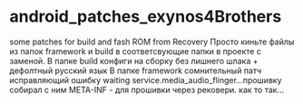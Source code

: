 android_patches_exynos4Brothers
===============================

some patches for build and fash ROM from Recovery
Просто киньте файлы из папок framework и build в соответсвующие папки в проекте с заменой.
В папке build конфиги на сборку без лишнего шлака + дефолтный русский язык 
В папке framework сомнительный патч исправляющий ошибку waiting service.media_audio_flinger...прошивку собирал с ним
META-INF - для прошивки через рековери.
как то так...
